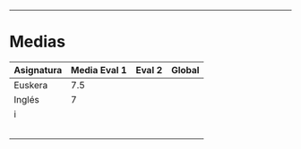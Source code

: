 
---
# Medias


| Asignatura | Media Eval 1 | Eval 2 | Global |
| ---------- | ------------ | ------ | ------ |
| Euskera    | 7.5          |        |        |
| Inglés     | 7            |        |        |
| i          |              |        |        |
|            |              |        |        |
|            |              |        |        |
|            |              |        |        |
|            |              |        |        |
|            |              |        |        |
